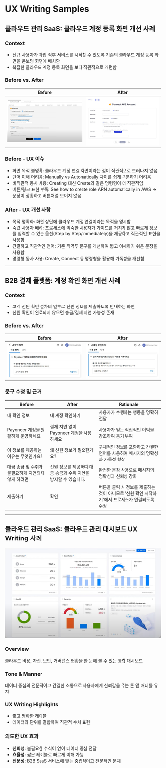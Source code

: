 # UX Writing Samples

## 클라우드 관리 SaaS: 클라우드 계정 등록 화면 개선 사례

### Context

- 신규 사용자가 가입 직후 서비스를 시작할 수 있도록 기존의 클라우드 계정 등록 화면을 온보딩 화면에 배치함
- 복잡한 클라우드 계정 등록 화면을 보다 직관적으로 개편함

### Before vs. After

| Before | After |
|--------|-------|
| ![Before](../../assets/aws_before.jpg) | ![After](../../assets/aws_after.jpg) |

### Before - UX 이슈

- 화면 목적 불명확: 클라우드 계정 연결 화면이라는 점이 직관적으로 드러나지 않음
- 단어 이해 어려움: Manually vs Automatically 차이를 쉽게 구분하기 어려움
- 비직관적 동사 사용: Creating 대신 Create와 같은 명령형이 더 직관적임
- 버튼/링크 표현 부족: See how to create role ARN automatically in AWS → 문장이 장황하고 버튼처럼 보이지 않음

### After - UX 개선 사항

- 목적 명확화: 화면 상단에 클라우드 계정 연결이라는 목적을 명시함
- 숙련 사용자 배려: 프로세스에 익숙한 사용자가 가이드를 거치지 않고 빠르게 정보를 입력할 수 있는 옵션(Step by Step/Immediately)을 제공하고 직관적인 표현을 사용함
- 간결하고 직관적인 언어: 기존 직역투 문구를 개선하여 짧고 이해하기 쉬운 문장을 사용함
- 명령형 동사 사용: Create, Connect 등 명령형을 활용해 가독성을 개선함

---

## B2B 결제 플랫폼: 계정 확인 화면 개선 사례

### Context
- 고객 신원 확인 절차의 일부로 신원 정보를 제출하도록 안내하는 화면
- 신원 확인이 완료되지 않으면 송금/결제 지연 가능성 존재

### Before vs. After

| Before | After |
|--------|-------|
| ![Before](../../assets/payoneer_before.jpg) | ![After](../../assets/payoneer_after.jpg) |

### 문구 수정 및 근거 

| Before | After | Rationale |
|--------|-------|---------------------------------------------|
| 내 확인 정보 | 내 계정 확인하기 | 사용자가 수행하는 행동을 명확히 전달 |
| Payoneer 계정을 원활하게 운영하세요 | 결제 지연 없이 Payoneer 계정을 사용하세요 | 사용자가 얻는 직접적인 이익을 강조하여 동기 부여 |
| 이 정보를 제공하는 이유는 무엇인가요? | 왜 신원 정보가 필요한가요? | 구체적인 정보를 포함하고 간결한 언어를 사용하여 메시지의 명확성과 가독성 향상 |
| 대금 송금 및 수취가 불필요하게 지연되지 않게 하려면 | 신원 정보를 제공하여 대금 송금과 수취 지연을 방지할 수 있습니다. | 완전한 문장 사용으로 메시지의 명확성과 신뢰성 강화 |
| 제출하기 | 확인 | 버튼을 클릭 시 정보를 제출하는 것이 아니므로 '신원 확인 시작하기'에서 프로세스가 연결되도록 수정 |

---

## 클라우드 관리 SaaS: 클라우드 관리 대시보드 UX Writing 사례

![Dashboard](../../assets/360_dashboard.jpg)

### Overview

클라우드 비용, 자산, 보안, 거버넌스 현황을 한 눈에 볼 수 있는 통합 대시보드

### Tone & Manner

데이터 중심의 전문적이고 간결한 소통으로 사용자에게 신뢰감을 주는 톤 앤 매너를 유지

### UX Writing Highlights

- 짧고 명확한 레이블
- 데이터와 단위를 결합하여 직관적 수치 표현

### 의도한 UX 효과

- **신뢰성**: 불필요한 수식어 없이 데이터 중심 전달
- **효율성**: 짧은 레이블로 빠르게 이해 가능
- **전문성**: B2B SaaS 서비스에 맞는 중립적이고 전문적인 문체











